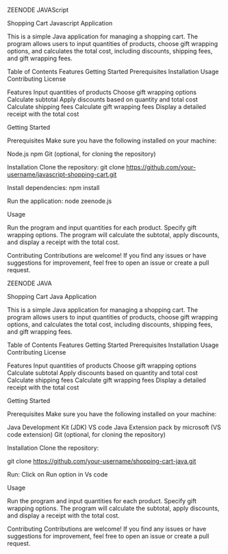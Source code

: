
ZEENODE JAVAScript  

Shopping Cart Javascript Application

This is a simple Java application for managing a shopping cart. The program allows users to input quantities of products, choose gift wrapping options, and calculates the total cost, including discounts, shipping fees, and gift wrapping fees.

Table of Contents
Features
Getting Started
Prerequisites
Installation
Usage
Contributing
License


Features
Input quantities of products
Choose gift wrapping options
Calculate subtotal
Apply discounts based on quantity and total cost
Calculate shipping fees
Calculate gift wrapping fees
Display a detailed receipt with the total cost


Getting Started

Prerequisites
Make sure you have the following installed on your machine:

Node.js
npm
Git (optional, for cloning the repository)


Installation
Clone the repository:
git clone https://github.com/your-username/javascript-shopping-cart.git

Install dependencies:
npm install

Run the application:
node zeenode.js

Usage

Run the program and input quantities for each product.
Specify gift wrapping options.
The program will calculate the subtotal, apply discounts, and display a receipt with the total cost.

Contributing
Contributions are welcome! If you find any issues or have suggestions for improvement, feel free to open an issue or create a pull request.






ZEENODE JAVA 

Shopping Cart Java Application

This is a simple Java application for managing a shopping cart. The program allows users to input quantities of products, choose gift wrapping options, and calculates the total cost, including discounts, shipping fees, and gift wrapping fees.

Table of Contents
Features
Getting Started
Prerequisites
Installation
Usage
Contributing
License


Features
Input quantities of products
Choose gift wrapping options
Calculate subtotal
Apply discounts based on quantity and total cost
Calculate shipping fees
Calculate gift wrapping fees
Display a detailed receipt with the total cost


Getting Started

Prerequisites
Make sure you have the following installed on your machine:

Java Development Kit (JDK)
VS code 
Java Extension pack by microsoft (VS code extension)
Git (optional, for cloning the repository)


Installation
Clone the repository:

git clone https://github.com/your-username/shopping-cart-java.git

Run:
Click on Run option in Vs code


Usage

Run the program and input quantities for each product.
Specify gift wrapping options.
The program will calculate the subtotal, apply discounts, and display a receipt with the total cost.

Contributing
Contributions are welcome! If you find any issues or have suggestions for improvement, feel free to open an issue or create a pull request.





